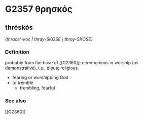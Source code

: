 # G2357 θρησκός

## thrēskós

_(thrace'-kos | thray-SKOSE | thray-SKOSE)_

### Definition

probably from the base of [[G2360]]; ceremonious in worship (as demonstrative), i.e., pious; religious.

- fearing or worshipping God
- to tremble
  - trembling, fearful

### See also

[[G2360]]

